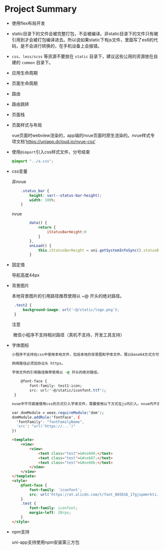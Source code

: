# Project Summary


- 使用flex布局开发

- static目录下的文件会被完整打包，不会被编译。非static目录下的文件只有被引用到才会被打包编译进去。所以说如果static下有js文件，里面写了es6的代码，是不会进行转换的，在手机设备上会报错。

- `css`、`less/scss` 等资源不要放在 `static` 目录下，建议这些公用的资源放在自建的 `common` 目录下。

- 应用生命周期

- 页面生命周期

- 路由

- 路由跳转

- 页面栈

- 页面样式与布局

  vue页面时webview渲染的，app端的nvue页面时原生渲染的。nvue样式专项文档’https://uniapp.dcloud.io/nvue-css‘

- 使用`@import`引入css样式文件，分号结束

  ```css
  @import "../a.css";
  ```

- css变量

  非nvue

  ```css
      .status_bar {
          height: var(--status-bar-height);
          width: 100%;
      }
  ```

  nvue

  ```js
          data() {
              return {
                  iStatusBarHeight:0
              }
          },
          onLoad() {
              this.iStatusBarHeight = uni.getSystemInfoSync().statusBarHeight
          }
  ```

- 固定值

  导航高度44px

- 背景图片

  本地背景图片的引用路径推荐使用以 ~@ 开头的绝对路径。

  ```css
   .test2 {
       background-image: url('~@/static/logo.png');
   }
  ```

  注意

  ​	微信小程序不支持相对路径（真机不支持，开发工具支持）

- 字体图标

  ```css
  小程序不支持在css中使用本地文件，包括本地的背景图和字体文件。需以base64方式方可使用。
  
  网络路径必须加协议头 https。
  
  字体文件的引用路径推荐使用以 ~@ 开头的绝对路径。
      
      @font-face {
          font-family: test1-icon;
          src: url('~@/static/iconfont.ttf');
   }
  
  nvue中不可直接使用css的方式引入字体文件，需要使用以下方式在js内引入。nvue内不支持本地路径引入字体，请使用网络链接或者base64形式。src字段的url的括号内一定要使用单引号。
  
  var domModule = weex.requireModule('dom');
  domModule.addRule('fontFace', {
    'fontFamily': "fontFamilyName",
    'src': "url('https://...')"
  })
  ```

  ```html
  <template>
      <view>
          <view>
              <text class="test">&#xe600;</text>
              <text class="test">&#xe687;</text>
              <text class="test">&#xe60b;</text>
          </view>
      </view>
  </template>
  <style>
      @font-face {
          font-family: 'iconfont';
          src: url('https://at.alicdn.com/t/font_865816_17gjspmmrkti.ttf') format('truetype');
      }
      .test {
          font-family: iconfont;
          margin-left: 20rpx;
      }
  </style>
  ```

- npm支持

  uni-app支持使用npm安装第三方包

















